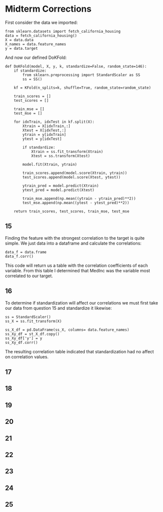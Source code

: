 # Midterm Corrections

First consider the data we imported:
```
from sklearn.datasets import fetch_california_housing
data = fetch_california_housing()
X = data.data
X_names = data.feature_names
y = data.target
```
And now our defined DoKFold:
```
def DoKFold(model, X, y, k, standardize=False, random_state=146):
    if standardize:
        from sklearn.preprocessing import StandardScaler as SS
        ss = SS()

    kf = KFold(n_splits=k, shuffle=True, random_state=random_state)
   
    train_scores = []
    test_scores = []

    train_mse = []
    test_mse = []

    for idxTrain, idxTest in kf.split(X):
        Xtrain = X[idxTrain,:]
        Xtest = X[idxTest,:]
        ytrain = y[idxTrain]
        ytest = y[idxTest]

        if standardize:
            Xtrain = ss.fit_transform(Xtrain)
            Xtest = ss.transform(Xtest)

        model.fit(Xtrain, ytrain)

        train_scores.append(model.score(Xtrain, ytrain))
        test_scores.append(model.score(Xtest, ytest))

        ytrain_pred = model.predict(Xtrain)
        ytest_pred = model.predict(Xtest)

        train_mse.append(np.mean((ytrain - ytrain_pred)**2))
        test_mse.append(np.mean((ytest - ytest_pred)**2))
        
    return train_scores, test_scores, train_mse, test_mse
```


## 15
Finding the feature with the strongest correlation to the target is quite simple. We just data into a dataframe and calculate the correlations:
```
data_f = data.frame
data_f.corr()
```
This code will return us a table with the correlation coefficients of each variable. From this table I determined that MedInc was the variable most correlated to our target.

## 16
To determine if standardization will affect our correlations we must first take our data from question 15 and standardize it likewise:
```
ss = StandardScaler()
ss_X = ss.fit_transform(X)

ss_X_df = pd.DataFrame(ss_X, columns= data.feature_names)
ss_Xy_df = st_X_df.copy()
ss_Xy_df['y'] = y
ss_Xy_df.corr()
```
The resulting correlation table indicated that standardization had no affect on correlation values.

## 17

## 18

## 19

## 20

## 21

## 22

## 23

## 24

## 25
